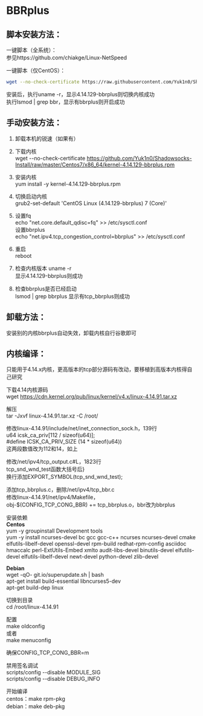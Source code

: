 # BBRplus 

## 脚本安装方法：  

一键脚本（全系统）：   
参见https://github.com/chiakge/Linux-NetSpeed   

一键脚本（仅CentOS）：  
```bash
wget --no-check-certificate https://raw.githubusercontent.com/Yuk1n0/Shadowsocks-Install/master/bbrplus_centos.sh && chmod +x bbrplus_centos.sh && ./bbrplus_centos.sh
```
安装后，执行uname -r，显示4.14.129-bbrplus则切换内核成功  
执行lsmod | grep bbr，显示有bbrplus则开启成功   

## 手动安装方法：  
1.  卸载本机的锐速（如果有）  

2.  下载内核  
wget --no-check-certificate https://github.com/Yuk1n0/Shadowsocks-Install/raw/master/Centos7/x86_64/kernel-4.14.129-bbrplus.rpm

3.  安装内核  
yum install -y kernel-4.14.129-bbrplus.rpm  

4.  切换启动内核  
grub2-set-default 'CentOS Linux (4.14.129-bbrplus) 7 (Core)'  

5.  设置fq  
echo "net.core.default_qdisc=fq" >> /etc/sysctl.conf  
设置bbrplus  
echo "net.ipv4.tcp_congestion_control=bbrplus" >> /etc/sysctl.conf  

6.  重启  
reboot  

7.  检查内核版本  uname -r  
显示4.14.129-bbrplus则成功  

8.  检查bbrplus是否已经启动  
lsmod | grep bbrplus  显示有tcp_bbrplus则成功  

## 卸载方法：  
安装别的内核bbrplus自动失效，卸载内核自行谷歌即可  

## 内核编译：  

只能用于4.14.x内核，更高版本的tcp部分源码有改动，要移植到高版本内核得自己研究  

下载4.14内核源码   
wget https://cdn.kernel.org/pub/linux/kernel/v4.x/linux-4.14.91.tar.xz   

解压  
tar  -Jxvf  linux-4.14.91.tar.xz -C  /root/  

修改linux-4.14.91/include/net/inet_connection_sock.h，139行  
u64     icsk_ca_priv[112 / sizeof(u64)];  
#define ICSK_CA_PRIV_SIZE      (14 * sizeof(u64))  
这两段数值改为112和14，如上  

修改/net/ipv4/tcp_output.c#L，1823行  
tcp_snd_wnd_test函数大括号后}  
换行添加EXPORT_SYMBOL(tcp_snd_wnd_test);  

添加tcp_bbrplus.c，删除/net/ipv4/tcp_bbr.c  
修改linux-4.14.91/net/ipv4/Makefile，  
obj-$(CONFIG_TCP_CONG_BBR) += tcp_bbrplus.o，bbr改为bbrplus  

安装依赖  
**Centos**  
yum -y groupinstall Development tools  
yum -y install ncurses-devel bc gcc gcc-c++ ncurses ncurses-devel cmake elfutils-libelf-devel openssl-devel rpm-build redhat-rpm-config asciidoc hmaccalc perl-ExtUtils-Embed xmlto audit-libs-devel binutils-devel elfutils-devel elfutils-libelf-devel newt-devel python-devel zlib-devel  

**Debian**  
wget -qO- git.io/superupdate.sh | bash  
apt-get install build-essential libncurses5-dev  
apt-get build-dep linux  

切换到目录  
cd /root/linux-4.14.91  

配置  
make oldconfig  
或者  
make menuconfig  

确保CONFIG_TCP_CONG_BBR=m  

禁用签名调试  
scripts/config --disable MODULE_SIG  
scripts/config --disable DEBUG_INFO  

开始编译  
centos：make rpm-pkg  
debian：make deb-pkg
